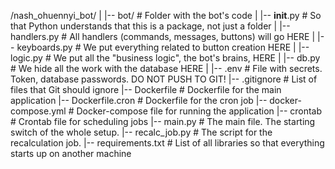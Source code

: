 /nash_ohuennyi_bot/
|
|-- bot/                          # Folder with the bot's code
|   |-- __init__.py               # So that Python understands that this is a package, not just a folder
|   |-- handlers.py               # All handlers (commands, messages, buttons) will go HERE
|   |-- keyboards.py              # We put everything related to button creation HERE
|   |-- logic.py                  # We put all the "business logic", the bot's brains, HERE
|   |-- db.py                     # We hide all the work with the database HERE
|
|-- .env                          # File with secrets. Token, database passwords. DO NOT PUSH TO GIT!
|-- .gitignore                    # List of files that Git should ignore
|-- Dockerfile                    # Dockerfile for the main application
|-- Dockerfile.cron               # Dockerfile for the cron job
|-- docker-compose.yml            # Docker-compose file for running the application
|-- crontab                       # Crontab file for scheduling jobs
|-- main.py                       # The main file. The starting switch of the whole setup.
|-- recalc_job.py                 # The script for the recalculation job.
|-- requirements.txt              # List of all libraries so that everything starts up on another machine

